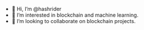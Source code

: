 - 👋 Hi, I’m @hashrider
- 👀 I’m interested in blockchain and machine learning.
- 💞️ I’m looking to collaborate on blockchain projects.

